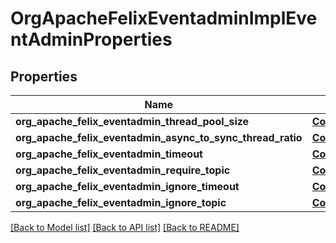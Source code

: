 # OrgApacheFelixEventadminImplEventAdminProperties

## Properties
Name | Type | Description | Notes
------------ | ------------- | ------------- | -------------
**org_apache_felix_eventadmin_thread_pool_size** | [**ConfigNodePropertyInteger**](ConfigNodePropertyInteger.md) |  | [optional] 
**org_apache_felix_eventadmin_async_to_sync_thread_ratio** | [**ConfigNodePropertyFloat**](ConfigNodePropertyFloat.md) |  | [optional] 
**org_apache_felix_eventadmin_timeout** | [**ConfigNodePropertyInteger**](ConfigNodePropertyInteger.md) |  | [optional] 
**org_apache_felix_eventadmin_require_topic** | [**ConfigNodePropertyBoolean**](ConfigNodePropertyBoolean.md) |  | [optional] 
**org_apache_felix_eventadmin_ignore_timeout** | [**ConfigNodePropertyArray**](ConfigNodePropertyArray.md) |  | [optional] 
**org_apache_felix_eventadmin_ignore_topic** | [**ConfigNodePropertyArray**](ConfigNodePropertyArray.md) |  | [optional] 

[[Back to Model list]](../README.md#documentation-for-models) [[Back to API list]](../README.md#documentation-for-api-endpoints) [[Back to README]](../README.md)


